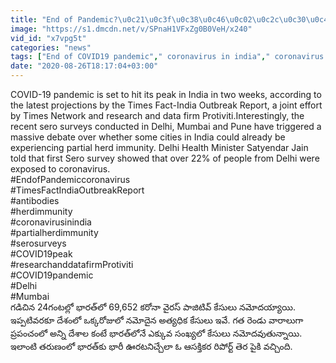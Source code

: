 ```yaml
---
title: "End of Pandemic?\u0c21\u0c3f\u0c38\u0c46\u0c02\u0c2c\u0c30\u0c4d 3 \u0c28\u0c3e\u0c1f\u0c3f\u0c15\u0c3f \u0c26\u0c47\u0c36\u0c02\u0c32\u0c4b \u0c15\u0c30\u0c4b\u0c28\u0c3e \u0c35\u0c48\u0c30\u0c38\u0c4d \u0c05\u0c02\u0c24\u0c02 : Times Fact-India Outbreak Report"
image: "https://s1.dmcdn.net/v/SPnaH1VFxZg0B0VeH/x240"
vid_id: "x7vpg5t"
categories: "news"
tags: ["End of COVID19 pandemic"," coronavirus in india"," coronavirus antibodies"]
date: "2020-08-26T18:17:04+03:00"
---
```

COVID-19 pandemic is set to hit its peak in India in two weeks, according to the latest projections by the Times Fact-India Outbreak Report, a joint effort by Times Network and research and data firm Protiviti.Interestingly, the recent sero surveys conducted in Delhi, Mumbai and Pune have triggered a massive debate over whether some cities in India could already be experiencing partial herd immunity. Delhi Health Minister Satyendar Jain told that first Sero survey showed that over 22% of people from Delhi were exposed to coronavirus.     <br>#EndofPandemiccoronavirus   <br>#TimesFactIndiaOutbreakReport   <br>#antibodies    <br>#herdimmunity   <br>#coronavirusinindia   <br>#partialherdimmunity   <br>#serosurveys   <br>#COVID19peak   <br>#researchanddatafirmProtiviti   <br>#COVID19pandemic   <br>#Delhi    <br>#Mumbai   <br>గడిచిన 24గంటల్లో భారత్‌లో 69,652 కరోనా వైరస్ పాజిటివ్ కేసులు నమోదయ్యాయి. ఇప్పటివరకూ దేశంలో ఒక్కరోజులో నమోదైన అత్యధిక కేసులు ఇవే. గత రెండు వారాలుగా ప్రపంచంలో అన్ని దేశాల కంటే భారత్‌లోనే ఎక్కువ సంఖ్యలో కేసులు నమోదవుతున్నాయి. ఇలాంటి తరుణంలో భారత్‌కు భారీ ఊరటనిచ్చేలా ఓ ఆసక్తికర రిపోర్ట్ తెర పైకి వచ్చింది.
